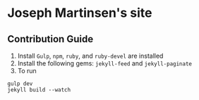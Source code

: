 # Joseph Martinsen's site

## Contribution Guide

1. Install `Gulp`, `npm`, `ruby`, and `ruby-devel` are installed
2. Install the following gems: `jekyll-feed` and `jekyll-paginate`
3. To run
```
gulp dev
jekyll build --watch
```
